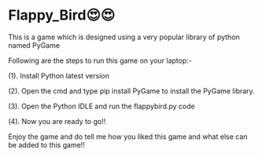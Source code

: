 # Flappy_Bird😍😍

This is a game which is designed using a very popular library of python named PyGame

Following are the steps to run this game on your laptop:-

(1). Install Python latest version

(2). Open the cmd and type pip install PyGame to install the PyGame library.

(3). Open the Python IDLE and run the flappybird.py code

(4). Now you are ready to go!!

Enjoy the game and do tell me how you liked this game and what else can be added to this game!!
